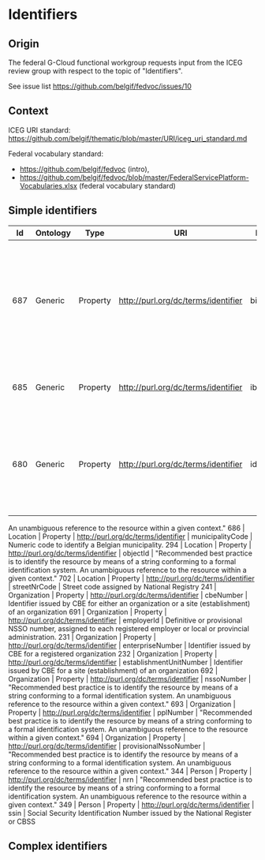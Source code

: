 # Identifiers

## Origin 
The federal G-Cloud functional workgroup requests input from the ICEG review group with respect to the topic of "Identifiers".

See issue list https://github.com/belgif/fedvoc/issues/10

## Context
ICEG URI standard: https://github.com/belgif/thematic/blob/master/URI/iceg_uri_standard.md

Federal vocabulary standard: 
* https://github.com/belgif/fedvoc (intro), 
* https://github.com/belgif/fedvoc/blob/master/FederalServicePlatform-Vocabularies.xlsx (federal vocabulary standard)

## Simple identifiers
Id | Ontology | Type | URI | Name | Definition
-- | -------- | ---- | --- | ---- | ----------
687 | Generic | Property | <http://purl.org/dc/terms/identifier> | bic | Business Identifier Code, also known as Swift Code. International identifier for financial and non-financial institutions, commonly used for international bank transfers.
685 | Generic | Property | <http://purl.org/dc/terms/identifier> | iban | International Bank Account Number, as defined in ISO 13616:2007
680 | Generic | Property | <http://purl.org/dc/terms/identifier> | identifier | "Recommended best practice is to identify the resource by means of a string conforming to a formal identification system. 
An unambiguous reference to the resource within a given context."
686 | Location | Property | <http://purl.org/dc/terms/identifier> | municipalityCode | Numeric code to identify a Belgian municipality.
294 | Location | Property | <http://purl.org/dc/terms/identifier> | objectId | "Recommended best practice is to identify the resource by means of a string conforming to a formal identification system. 
An unambiguous reference to the resource within a given context."
702 | Location | Property | <http://purl.org/dc/terms/identifier> | streetNrCode | Street code assigned by National Registry
241 | Organization | Property | <http://purl.org/dc/terms/identifier> | cbeNumber | Identifier issued by CBE for either an organization or a site (establishment) of an organization
691 | Organization | Property | <http://purl.org/dc/terms/identifier> | employerId | Definitive or provisional NSSO number, assigned to each registered employer or local or provincial administration.
231 | Organization | Property | <http://purl.org/dc/terms/identifier> | enterpriseNumber | Identifier issued by CBE for a registered organization
232 | Organization | Property | <http://purl.org/dc/terms/identifier> | establishmentUnitNumber | Identifier issued by CBE for a site (establishment) of an organization 
692 | Organization | Property | <http://purl.org/dc/terms/identifier> | nssoNumber | "Recommended best practice is to identify the resource by means of a string conforming to a formal identification system. 
An unambiguous reference to the resource within a given context."
693 | Organization | Property | <http://purl.org/dc/terms/identifier> | pplNumber | "Recommended best practice is to identify the resource by means of a string conforming to a formal identification system. 
An unambiguous reference to the resource within a given context."
694 | Organization | Property | <http://purl.org/dc/terms/identifier> | provisionalNssoNumber | "Recommended best practice is to identify the resource by means of a string conforming to a formal identification system. 
An unambiguous reference to the resource within a given context."
344 | Person | Property | <http://purl.org/dc/terms/identifier> | nrn | "Recommended best practice is to identify the resource by means of a string conforming to a formal identification system. 
An unambiguous reference to the resource within a given context."
349 | Person | Property | <http://purl.org/dc/terms/identifier> | ssin | Social Security Identification Number issued by the National Register or CBSS

## Complex identifiers
